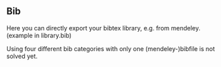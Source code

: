 ## Bib

Here you can directly export your bibtex library, e.g. from mendeley. (example in library.bib)

Using four different bib categories with only one (mendeley-)bibfile is not solved yet.
